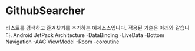 # GithubSearcher

리스트를 검색하고 즐겨찾기를 추가하는 예제소스입니다.
적용된 기술은 아래와 같습니다.
Android JetPack Architecture
-DataBinding
-LiveData
-Bottom Navigation
-AAC ViewModel
-Room
-coroutine

